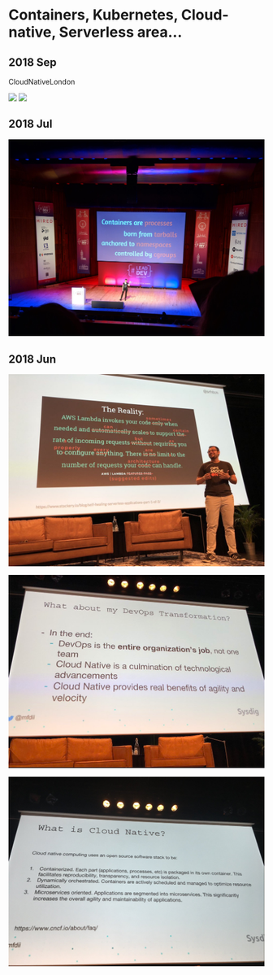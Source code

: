 # Containers, Kubernetes, Cloud-native, Serverless area...

## 2018 Sep

CloudNativeLondon

![](2018-09-26_#CloudNativeLondon_mountains_of_crap+openstack.jpg)
![](2018-09-26_#CloudNativeLondon_mountains_of_crap.jpg)

## 2018 Jul

![](what_containers_really_are.jpg)

## 2018 Jun

![](2018-06-29_devopsdays_aws_lambda.jpg)

![](2018-06-28_devopsdays_cloud-native.PNG)

![](2018-06-28_devopsdays_what-is-cloud-native.png)
